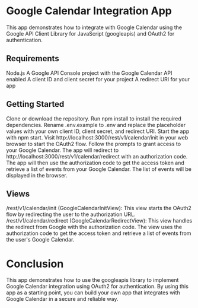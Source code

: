 # Google Calendar Integration App
This app demonstrates how to integrate with Google Calendar using the Google API Client Library for JavaScript (googleapis) and OAuth2 for authentication.

## Requirements
Node.js
A Google API Console project with the Google Calendar API enabled
A client ID and client secret for your project
A redirect URI for your app
## Getting Started
Clone or download the repository.
Run npm install to install the required dependencies.
Rename .env.example to .env and replace the placeholder values with your own client ID, client secret, and redirect URI.
Start the app with npm start.
Visit http://localhost:3000/rest/v1/calendar/init in your web browser to start the OAuth2 flow.
Follow the prompts to grant access to your Google Calendar.
The app will redirect to http://localhost:3000/rest/v1/calendar/redirect with an authorization code. The app will then use the authorization code to get the access token and retrieve a list of events from your Google Calendar.
The list of events will be displayed in the browser.

## Views
/rest/v1/calendar/init (GoogleCalendarInitView): This view starts the OAuth2 flow by redirecting the user to the authorization URL.
/rest/v1/calendar/redirect (GoogleCalendarRedirectView): This view handles the redirect from Google with the authorization code. The view uses the authorization code to get the access token and retrieve a list of events from the user's Google Calendar.
# Conclusion
This app demonstrates how to use the googleapis library to implement Google Calendar integration using OAuth2 for authentication. By using this app as a starting point, you can build your own app that integrates with Google Calendar in a secure and reliable way.